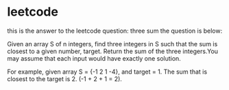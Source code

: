 leetcode
========
this is the answer to the leetcode question: three sum
the question is below:

Given an array S of n integers, find three integers in S such that the sum is closest to a given number, target. 
Return the sum of the three integers.You may assume that each input would have exactly one solution.

For example, given array S = {-1 2 1 -4}, and target = 1.
The sum that is closest to the target is 2. (-1 + 2 + 1 = 2).
